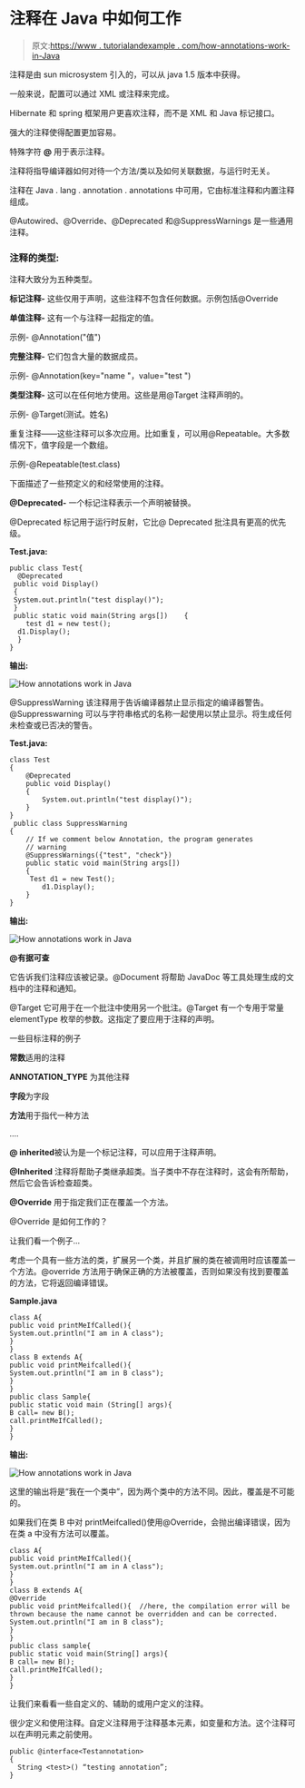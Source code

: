 # 注释在 Java 中如何工作

> 原文:[https://www . tutorialandexample . com/how-annotations-work-in-Java](https://www.tutorialandexample.com/how-annotations-work-in-java)

注释是由 sun microsystem 引入的，可以从 java 1.5 版本中获得。

一般来说，配置可以通过 XML 或注释来完成。

Hibernate 和 spring 框架用户更喜欢注释，而不是 XML 和 Java 标记接口。

强大的注释使得配置更加容易。

特殊字符 **@** 用于表示注释。

注释将指导编译器如何对待一个方法/类以及如何关联数据，与运行时无关。

注释在 Java . lang . annotation . annotations 中可用，它由标准注释和内置注释组成。

@Autowired、@Override、@Deprecated 和@SuppressWarnings 是一些通用注释。

### 注释的类型:

注释大致分为五种类型。

**标记注释-** 这些仅用于声明，这些注释不包含任何数据。示例包括@Override

**单值注释-** 这有一个与注释一起指定的值。

示例- @Annotation("值")

**完整注释-** 它们包含大量的数据成员。

示例- @Annotation(key="name "，value="test ")

**类型注释-** 这可以在任何地方使用。这些是用@Target 注释声明的。

示例- @Target(测试。姓名)

重复注释——这些注释可以多次应用。比如重复，可以用@Repeatable。大多数情况下，值字段是一个数组。

示例-@Repeatable(test.class)

下面描述了一些预定义的和经常使用的注释。

**@Deprecated-** 一个标记注释表示一个声明被替换。

@Deprecated 标记用于运行时反射，它比@ Deprecated 批注具有更高的优先级。

**Test.java:**

```
public class Test{  
  @Deprecated   
 public void Display()   
 {       
 System.out.println("test display()");   
 }    
 public static void main(String args[])    {    
    test d1 = new test();      
  d1.Display();  
  }
}
```

**输出:**

![How annotations work in Java](../Images/bffd24688b377d182fa25a31917fc4ad.png)  

@SuppressWarning 该注释用于告诉编译器禁止显示指定的编译器警告。@Suppresswarning 可以与字符串格式的名称一起使用以禁止显示。将生成任何未检查或已否决的警告。

**Test.java:**

```
class Test
{
    @Deprecated
    public void Display()
    {
        System.out.println("test display()");
    }
}
 public class SuppressWarning
{
    // If we comment below Annotation, the program generates
    // warning
    @SuppressWarnings({"test", "check"})
    public static void main(String args[])
    {
     Test d1 = new Test();
        d1.Display();
    }
} 
```

**输出:**

![How annotations work in Java](../Images/d8826a559c04f99bb8024b249f58ed8c.png)  

**@有据可查**

它告诉我们注释应该被记录。@Document 将帮助 JavaDoc 等工具处理生成的文档中的注释和通知。

@Target 它可用于在一个批注中使用另一个批注。@Target 有一个专用于常量 elementType 枚举的参数。这指定了要应用于注释的声明。

一些目标注释的例子

**常数**适用的注释

**ANNOTATION_TYPE** 为其他注释

**字段**为字段

**方法**用于指代一种方法

….

**@ inherited**被认为是一个标记注释，可以应用于注释声明。

**@Inherited** 注释将帮助子类继承超类。当子类中不存在注释时，这会有所帮助，然后它会告诉检查超类。

**@Override** 用于指定我们正在覆盖一个方法。

@Override 是如何工作的？

让我们看一个例子...

考虑一个具有一些方法的类，扩展另一个类，并且扩展的类在被调用时应该覆盖一个方法。@override 方法用于确保正确的方法被覆盖，否则如果没有找到要覆盖的方法，它将返回编译错误。

**Sample.java**

```
class A{
public void printMeIfCalled(){
System.out.println("I am in A class");
}
}
class B extends A{
public void printMeifcalled(){
System.out.println("I am in B class");
}
}
public class Sample{
public static void main (String[] args){
B call= new B();
call.printMeIfCalled();
}
}
```

**输出:**

![How annotations work in Java](../Images/410955d59afb66dd623ec040ceeabe3e.png)  

这里的输出将是“我在一个类中”，因为两个类中的方法不同。因此，覆盖是不可能的。

如果我们在类 B 中对 printMeifcalled()使用@Override，会抛出编译错误，因为在类 a 中没有方法可以覆盖。

```
class A{
public void printMeIfCalled(){
System.out.println("I am in A class");
}
}
class B extends A{
@Override
public void printMeifcalled(){  //here, the compilation error will be thrown because the name cannot be overridden and can be corrected.
System.out.println("I am in B class");
}
}
public class sample{
public static void main(String[] args){
B call= new B();
call.printMeIfCalled();
}
}
```

让我们来看看一些自定义的、辅助的或用户定义的注释。

很少定义和使用注释。自定义注释用于注释基本元素，如变量和方法。这个注释可以在声明元素之前使用。

```
public @interface<Testannotation>
{         
  String <test>() “testing annotation”;
}
```